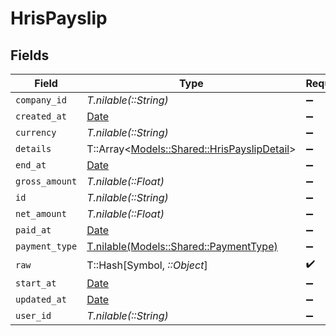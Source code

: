 # HrisPayslip


## Fields

| Field                                                                                   | Type                                                                                    | Required                                                                                | Description                                                                             |
| --------------------------------------------------------------------------------------- | --------------------------------------------------------------------------------------- | --------------------------------------------------------------------------------------- | --------------------------------------------------------------------------------------- |
| `company_id`                                                                            | *T.nilable(::String)*                                                                   | :heavy_minus_sign:                                                                      | N/A                                                                                     |
| `created_at`                                                                            | [Date](https://ruby-doc.org/stdlib-2.6.1/libdoc/date/rdoc/Date.html)                    | :heavy_minus_sign:                                                                      | N/A                                                                                     |
| `currency`                                                                              | *T.nilable(::String)*                                                                   | :heavy_minus_sign:                                                                      | N/A                                                                                     |
| `details`                                                                               | T::Array<[Models::Shared::HrisPayslipDetail](../../models/shared/hrispayslipdetail.md)> | :heavy_minus_sign:                                                                      | N/A                                                                                     |
| `end_at`                                                                                | [Date](https://ruby-doc.org/stdlib-2.6.1/libdoc/date/rdoc/Date.html)                    | :heavy_minus_sign:                                                                      | N/A                                                                                     |
| `gross_amount`                                                                          | *T.nilable(::Float)*                                                                    | :heavy_minus_sign:                                                                      | N/A                                                                                     |
| `id`                                                                                    | *T.nilable(::String)*                                                                   | :heavy_minus_sign:                                                                      | N/A                                                                                     |
| `net_amount`                                                                            | *T.nilable(::Float)*                                                                    | :heavy_minus_sign:                                                                      | N/A                                                                                     |
| `paid_at`                                                                               | [Date](https://ruby-doc.org/stdlib-2.6.1/libdoc/date/rdoc/Date.html)                    | :heavy_minus_sign:                                                                      | N/A                                                                                     |
| `payment_type`                                                                          | [T.nilable(Models::Shared::PaymentType)](../../models/shared/paymenttype.md)            | :heavy_minus_sign:                                                                      | N/A                                                                                     |
| `raw`                                                                                   | T::Hash[Symbol, *::Object*]                                                             | :heavy_check_mark:                                                                      | N/A                                                                                     |
| `start_at`                                                                              | [Date](https://ruby-doc.org/stdlib-2.6.1/libdoc/date/rdoc/Date.html)                    | :heavy_minus_sign:                                                                      | N/A                                                                                     |
| `updated_at`                                                                            | [Date](https://ruby-doc.org/stdlib-2.6.1/libdoc/date/rdoc/Date.html)                    | :heavy_minus_sign:                                                                      | N/A                                                                                     |
| `user_id`                                                                               | *T.nilable(::String)*                                                                   | :heavy_minus_sign:                                                                      | N/A                                                                                     |
